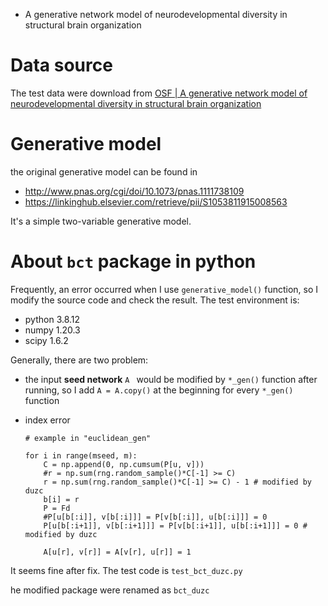 *   A generative network model of neurodevelopmental diversity in structural brain organization

    

# Data source

The test data were download from [OSF | A generative network model of neurodevelopmental diversity in structural brain organization](https://osf.io/h9px4/?view_only=984260dcff444b59819961ece9c724ec)



# Generative model

the original generative model can be found in 

*   http://www.pnas.org/cgi/doi/10.1073/pnas.1111738109
*   https://linkinghub.elsevier.com/retrieve/pii/S1053811915008563

It's a simple two-variable generative model.



# About `bct` package in python

Frequently, an error occurred when I use `generative_model()` function, so I modify the source code and check the result. The test environment is:

*   python 3.8.12
*   numpy 1.20.3
*   scipy 1.6.2

Generally, there are two problem:

*   the input __seed network__ `A `  would be modified by `*_gen()` function after running, so I add `A = A.copy()` at the beginning for every `*_gen()` function

*   index error

    ```
    # example in "euclidean_gen"
    
    for i in range(mseed, m):
    	C = np.append(0, np.cumsum(P[u, v]))
    	#r = np.sum(rng.random_sample()*C[-1] >= C)
    	r = np.sum(rng.random_sample()*C[-1] >= C) - 1 # modified by duzc
    	b[i] = r
    	P = Fd
    	#P[u[b[:i]], v[b[:i]]] = P[v[b[:i]], u[b[:i]]] = 0
    	P[u[b[:i+1]], v[b[:i+1]]] = P[v[b[:i+1]], u[b[:i+1]]] = 0 # modified by duzc
    
    	A[u[r], v[r]] = A[v[r], u[r]] = 1
    ```

It seems fine after fix. The test code is `test_bct_duzc.py` 

he modified package were renamed as `bct_duzc`


